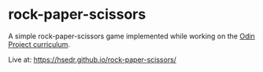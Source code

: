 # rock-paper-scissors

A simple rock-paper-scissors game implemented while working on the [Odin Project curriculum](https://www.theodinproject.com).

Live at: https://hsedr.github.io/rock-paper-scissors/
